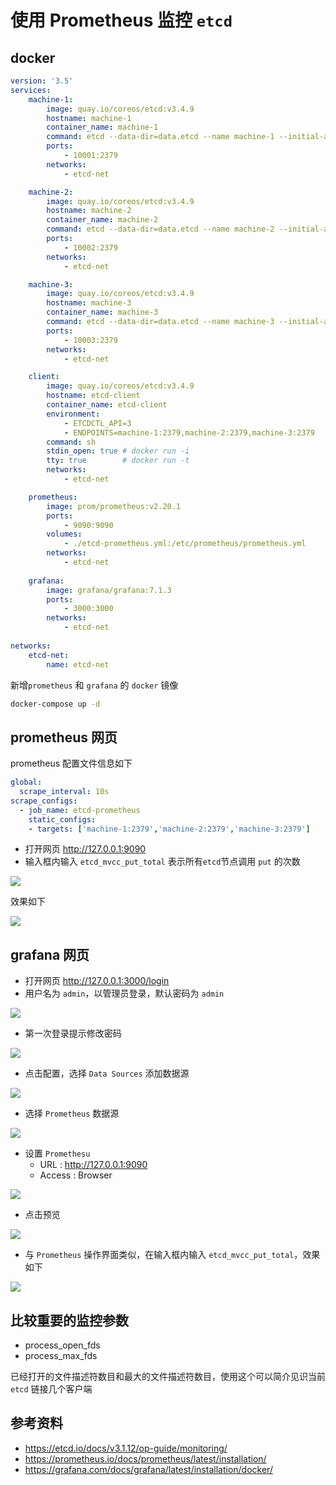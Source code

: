# 使用 Prometheus 监控 `etcd`

## docker
```yml
version: '3.5'
services:
    machine-1:
        image: quay.io/coreos/etcd:v3.4.9
        hostname: machine-1
        container_name: machine-1
        command: etcd --data-dir=data.etcd --name machine-1 --initial-advertise-peer-urls http://machine-1:2380 --listen-peer-urls http://0.0.0.0:2380 --advertise-client-urls http://machine-1:2379 --listen-client-urls http://0.0.0.0:2379 --initial-cluster machine-1=http://machine-1:2380,machine-2=http://machine-2:2380,machine-3=http://machine-3:2380 --initial-cluster-state new --initial-cluster-token etcd-token-01
        ports:
            - 10001:2379
        networks:
            - etcd-net

    machine-2:
        image: quay.io/coreos/etcd:v3.4.9
        hostname: machine-2
        container_name: machine-2
        command: etcd --data-dir=data.etcd --name machine-2 --initial-advertise-peer-urls http://machine-2:2380 --listen-peer-urls http://0.0.0.0:2380 --advertise-client-urls http://machine-2:2379 --listen-client-urls http://0.0.0.0:2379 --initial-cluster machine-1=http://machine-1:2380,machine-2=http://machine-2:2380,machine-3=http://machine-3:2380 --initial-cluster-state new --initial-cluster-token etcd-token-01
        ports:
            - 10002:2379
        networks:
            - etcd-net

    machine-3:
        image: quay.io/coreos/etcd:v3.4.9
        hostname: machine-3
        container_name: machine-3
        command: etcd --data-dir=data.etcd --name machine-3 --initial-advertise-peer-urls http://machine-3:2380 --listen-peer-urls http://0.0.0.0:2380 --advertise-client-urls http://machine-3:2379 --listen-client-urls http://0.0.0.0:2379 --initial-cluster machine-1=http://machine-1:2380,machine-2=http://machine-2:2380,machine-3=http://machine-3:2380 --initial-cluster-state new --initial-cluster-token etcd-token-01
        ports:
            - 10003:2379
        networks:
            - etcd-net

    client:
        image: quay.io/coreos/etcd:v3.4.9
        hostname: etcd-client
        container_name: etcd-client
        environment:
            - ETCDCTL_API=3
            - ENDPOINTS=machine-1:2379,machine-2:2379,machine-3:2379
        command: sh
        stdin_open: true # docker run -i
        tty: true        # docker run -t
        networks:
            - etcd-net

    prometheus:
        image: prom/prometheus:v2.20.1
        ports:
            - 9090:9090
        volumes:
            - ./etcd-prometheus.yml:/etc/prometheus/prometheus.yml
        networks:
            - etcd-net
    
    grafana:
        image: grafana/grafana:7.1.3
        ports:
            - 3000:3000
        networks:
            - etcd-net
                   
networks:
    etcd-net:
        name: etcd-net
```

新增`prometheus` 和 `grafana` 的 `docker` 镜像

```bash
docker-compose up -d
```

## prometheus 网页
prometheus 配置文件信息如下
```yml
global:
  scrape_interval: 10s
scrape_configs:
  - job_name: etcd-prometheus
    static_configs:
    - targets: ['machine-1:2379','machine-2:2379','machine-3:2379']
```

- 打开网页 http://127.0.0.1:9090
- 输入框内输入 `etcd_mvcc_put_total` 表示所有`etcd`节点调用 `put` 的次数

![](./pic/prometheus-put-total.png)

效果如下

![](./pic/prom-etcd-put.png)


## grafana 网页
- 打开网页 http://127.0.0.1:3000/login
- 用户名为 `admin`，以管理员登录，默认密码为 `admin`

![](./pic/grafana-login.png)

- 第一次登录提示修改密码

![](./pic/grafana-new-passwd.png)

- 点击配置，选择 `Data Sources` 添加数据源

![](./pic/grafana-datasource.png)

- 选择 `Prometheus` 数据源

![](./pic/grafana-add-prometheus.png)

- 设置 `Promethesu`
    - URL : http://127.0.0.1:9090
    - Access : Browser

![](./pic/grafana-prom-http.png)

-  点击预览

![](./pic/granafa-explore.png)

- 与 `Prometheus` 操作界面类似，在输入框内输入 `etcd_mvcc_put_total`，效果如下

![](./pic/granafa-prom-etcd-put.png)

## 比较重要的监控参数
- process_open_fds
- process_max_fds

已经打开的文件描述符数目和最大的文件描述符数目，使用这个可以简介见识当前 `etcd` 链接几个客户端

## 参考资料
- https://etcd.io/docs/v3.1.12/op-guide/monitoring/
- https://prometheus.io/docs/prometheus/latest/installation/
- https://grafana.com/docs/grafana/latest/installation/docker/
